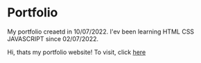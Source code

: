 # Portfolio
My portfolio creaetd in 10/07/2022. I'ev been learning HTML CSS JAVASCRIPT since 02/07/2022.

Hi, thats my portfolio website! To visit, click <a href="https://jeanclaudio96.github.io/Portfolio/#conhecimento">here</a>
